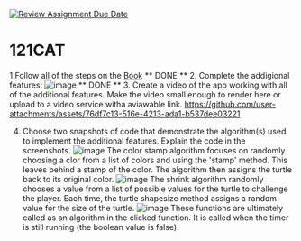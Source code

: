 [![Review Assignment Due Date](https://classroom.github.com/assets/deadline-readme-button-22041afd0340ce965d47ae6ef1cefeee28c7c493a6346c4f15d667ab976d596c.svg)](https://classroom.github.com/a/QKp42A0s)
# 121CAT

1.Follow all of the steps on the [Book](https://pltw.read.inkling.com/a/b/5310c007377c46e28d745961310f0c2e/p/93f2c351e3c34598b8b71bf2ebc40abe)
** DONE **
2. Complete the addigional features:
   ![image](https://github.com/user-attachments/assets/f99d7777-6fea-47e5-bf9a-fc452f835952)
** DONE **
3. Create a video of the app working with all of the additional features. Make the video small enough to render here or upload to a video service witha aviawable link.
https://github.com/user-attachments/assets/76df7c13-516e-4213-ada1-b537dee03221


4. Choose two snapshots of code that demonstrate the algorithm(s) used to implement the additional features. Explain the code in the screenshots.
![image](https://github.com/user-attachments/assets/51e1ac73-a5c7-40dc-8057-0dd63296dc7e)
The color stamp algorithm focuses on randomly choosing a clor from a list of colors and using the 'stamp' method. This leaves behind a stamp of the color. The algorithm then assigns the turtle back to its original color. 
![image](https://github.com/user-attachments/assets/3d68bc46-efc2-4750-8a86-346c970f453d)
The shrink algorithm randomly chooses a value from a list of possible values for the turtle to challenge the player. Each time, the turtle shapesize method assigns a random value for the size of the turtle.
![image](https://github.com/user-attachments/assets/4b32db6b-b585-4e1d-9cd3-d96e274978bd)
These functions are ultimately called as an algorithm in the clicked function. It is called when the timer is still running (the boolean value is false).




